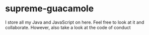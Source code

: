 # supreme-guacamole
I store all my Java and JavaScript on here. Feel free to look at it and collaborate. However, also take a look at the code of conduct